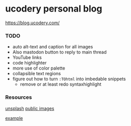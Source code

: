 # ucodery personal blog

https://blog.ucodery.com/

### TODO

- auto alt-text and caption for all images
- Also mastodon button to reply to main thread
- YouTube links
- code highlighter
- more use of color palette
- collapsible text regions
- figure out how to turn `:TOhtml` into imbedable snippets
  - remove or at least redo syntaxhighlight

### Resources

[unsplash](https://unsplash.com/)
[public images](https://pdimagearchive.org)

[example](https://github.com/11ty/eleventy-base-blog)
